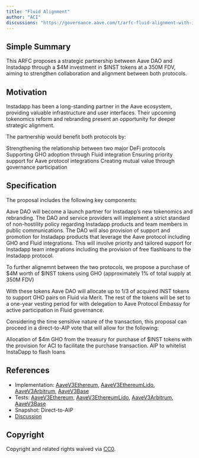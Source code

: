 ```yaml
---
title: "Fluid Alignment"
author: "ACI"
discussions: "https://governance.aave.com/t/arfc-fluid-alignment-with-inst-purchase/19921"
---
```


## Simple Summary

This ARFC proposes a strategic partnership between Aave DAO and Instadapp through a $4M investment in $INST tokens at a 350M FDV, aiming to strengthen collaboration and alignment between both protocols.

## Motivation

Instadapp has been a long-standing partner in the Aave ecosystem, providing valuable infrastructure and user interfaces. Their upcoming tokenomics reform and rebranding present an opportunity for deeper strategic alignment.

The partnership would benefit both protocols by:

Strengthening the relationship between two major DeFi protocols
Supporting GHO adoption through Fluid integration
Ensuring priority support for Aave protocol integrations
Creating mutual value through governance participation

## Specification

The proposal includes the following key components:

Aave DAO will become a launch partner for Instadapp’s new tokenomics and rebranding. The DAO and service providers will implement a strict standard of non-hostility policy regarding Instadapp products and team members in public communications. The DAO will also provision of support and promotion for Instadapp products that leverage the Aave protocol including GHO and Fluid integrations. This will involve priority and tailored support for Instadapp team integrations including the provision of free flashloans to the Instadapp protocol.

To further alignemnt between the two protocols, we propose a purchase of $4M worth of $INST tokens using GHO (approximately 1% of total supply at 350M FDV)

With these tokens Aave DAO will allocate up to 1/3 of acquired INST tokens to support GHO pairs on Fluid via Merit. The rest of the tokens will be set to a one-year vesting period for with delegation to Aave Protocol Embassy for active participation in Fluid governance.

Considering the time sensitive nature of the transaction, this proposal can proceed in a direct-to-AIP vote that will allow for the following:

Allocation of $4m GHO from the treasury for purchase of $INST tokens with the provision for ACI to facilitate the purchase transaction.
AIP to whitelist InstaDapp to flash loans

## References

- Implementation: [AaveV3Ethereum](https://github.com/bgd-labs/aave-proposals-v3/blob/main/src/20241127_Multi_FluidAlignment/AaveV3Ethereum_FluidAlignment_20241127.sol), [AaveV3EthereumLido](https://github.com/bgd-labs/aave-proposals-v3/blob/main/src/20241127_Multi_FluidAlignment/AaveV3EthereumLido_FluidAlignment_20241127.sol), [AaveV3Arbitrum](https://github.com/bgd-labs/aave-proposals-v3/blob/main/src/20241127_Multi_FluidAlignment/AaveV3Arbitrum_FluidAlignment_20241127.sol), [AaveV3Base](https://github.com/bgd-labs/aave-proposals-v3/blob/main/src/20241127_Multi_FluidAlignment/AaveV3Base_FluidAlignment_20241127.sol)
- Tests: [AaveV3Ethereum](https://github.com/bgd-labs/aave-proposals-v3/blob/main/src/20241127_Multi_FluidAlignment/AaveV3Ethereum_FluidAlignment_20241127.t.sol), [AaveV3EthereumLido](https://github.com/bgd-labs/aave-proposals-v3/blob/main/src/20241127_Multi_FluidAlignment/AaveV3EthereumLido_FluidAlignment_20241127.t.sol), [AaveV3Arbitrum](https://github.com/bgd-labs/aave-proposals-v3/blob/main/src/20241127_Multi_FluidAlignment/AaveV3Arbitrum_FluidAlignment_20241127.t.sol), [AaveV3Base](https://github.com/bgd-labs/aave-proposals-v3/blob/main/src/20241127_Multi_FluidAlignment/AaveV3Base_FluidAlignment_20241127.t.sol)
- Snapshot: Direct-to-AIP
- [Discussion](https://governance.aave.com/t/arfc-fluid-alignment-with-inst-purchase/19921)

## Copyright

Copyright and related rights waived via [CC0](https://creativecommons.org/publicdomain/zero/1.0/).
